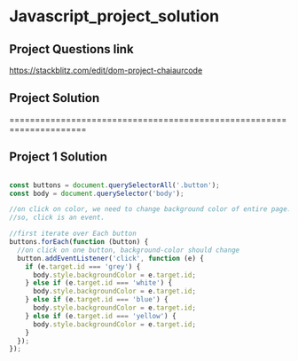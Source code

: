 # Javascript_project_solution

## Project Questions link 
https://stackblitz.com/edit/dom-project-chaiaurcode

## Project Solution
=====================================================================
## Project 1  Solution

``` javascript

const buttons = document.querySelectorAll('.button');
const body = document.querySelector('body');

//on click on color, we need to change background color of entire page.
//so, click is an event.

//first iterate over Each button
buttons.forEach(function (button) {
  //on click on one button, background-color should change
  button.addEventListener('click', function (e) {
    if (e.target.id === 'grey') {
      body.style.backgroundColor = e.target.id;
    } else if (e.target.id === 'white') {
      body.style.backgroundColor = e.target.id;
    } else if (e.target.id === 'blue') {
      body.style.backgroundColor = e.target.id;
    } else if (e.target.id === 'yellow') {
      body.style.backgroundColor = e.target.id;
    }
  });
});


```

